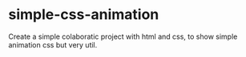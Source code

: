# simple-css-animation
Create a simple colaboratic project with html and css, to show simple animation css but very util.
